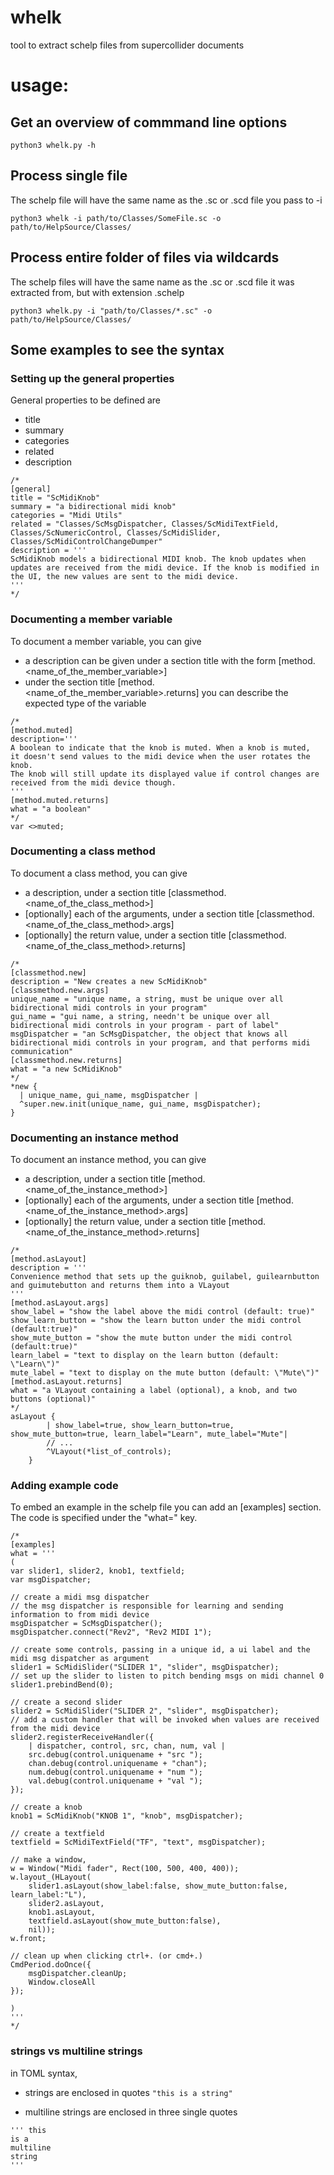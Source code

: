 # whelk
tool to extract schelp files from supercollider documents

# usage:

## Get an overview of commmand line options
```
python3 whelk.py -h 
```
## Process single file 

The schelp file will have the same name as the .sc or .scd file you pass to -i
```
python3 whelk -i path/to/Classes/SomeFile.sc -o path/to/HelpSource/Classes/
```

## Process entire folder of files via wildcards

The schelp files will have the same name as the .sc or .scd file it was extracted from, but with extension .schelp

```
python3 whelk.py -i "path/to/Classes/*.sc" -o path/to/HelpSource/Classes/
```

## Some examples to see the syntax

### Setting up the general properties
General properties to be defined are 
* title
* summary
* categories
* related
* description
```
/*
[general]
title = "ScMidiKnob"
summary = "a bidirectional midi knob"
categories = "Midi Utils"
related = "Classes/ScMsgDispatcher, Classes/ScMidiTextField, Classes/ScNumericControl, Classes/ScMidiSlider, Classes/ScMidiControlChangeDumper"
description = '''
ScMidiKnob models a bidirectional MIDI knob. The knob updates when updates are received from the midi device. If the knob is modified in the UI, the new values are sent to the midi device.
'''
*/
```
### Documenting a member variable
To document a member variable, you can give
* a description can be given under a section title with the form [method.<name_of_the_member_variable>]
* under the section title [method.<name_of_the_member_variable>.returns] you can describe the expected type of the variable
```
/*
[method.muted]
description='''
A boolean to indicate that the knob is muted. When a knob is muted,
it doesn't send values to the midi device when the user rotates the knob.
The knob will still update its displayed value if control changes are received from the midi device though.
'''
[method.muted.returns]
what = "a boolean"
*/
var <>muted;
``` 
### Documenting a class method
To document a class method, you can give
* a description, under a section title [classmethod.<name_of_the_class_method>]
* [optionally] each of the arguments, under a section title [classmethod.<name_of_the_class_method>.args]
* [optionally] the return value, under a section title [classmethod.<name_of_the_class_method>.returns]
```
/*
[classmethod.new]
description = "New creates a new ScMidiKnob"
[classmethod.new.args]
unique_name = "unique name, a string, must be unique over all bidirectional midi controls in your program"
gui_name = "gui name, a string, needn't be unique over all bidirectional midi controls in your program - part of label"
msgDispatcher = "an ScMsgDispatcher, the object that knows all bidirectional midi controls in your program, and that performs midi communication"
[classmethod.new.returns]
what = "a new ScMidiKnob"
*/
*new {
  | unique_name, gui_name, msgDispatcher |
  ^super.new.init(unique_name, gui_name, msgDispatcher);
}
```
### Documenting an instance method
To document an instance method, you can give
* a description, under a section title [method.<name_of_the_instance_method>]
* [optionally] each of the arguments, under a section title [method.<name_of_the_instance_method>.args]
* [optionally] the return value, under a section title [method.<name_of_the_instance_method>.returns]
```
/*
[method.asLayout]
description = '''
Convenience method that sets up the guiknob, guilabel, guilearnbutton and guimutebutton and returns them into a VLayout
'''
[method.asLayout.args]
show_label = "show the label above the midi control (default: true)"
show_learn_button = "show the learn button under the midi control (default:true)"
show_mute_button = "show the mute button under the midi control (default:true)"
learn_label = "text to display on the learn button (default: \"Learn\")"
mute_label = "text to display on the mute button (default: \"Mute\")"
[method.asLayout.returns]
what = "a VLayout containing a label (optional), a knob, and two buttons (optional)"
*/
asLayout {
		| show_label=true, show_learn_button=true, show_mute_button=true, learn_label="Learn", mute_label="Mute"|
		// ...
		^VLayout(*list_of_controls);
	}
```
### Adding example code
To embed an example in the schelp file you can add an [examples] section. The code is specified under the "what=" key.
```
/*
[examples]
what = '''
(
var slider1, slider2, knob1, textfield;
var msgDispatcher;

// create a midi msg dispatcher
// the msg dispatcher is responsible for learning and sending information to from midi device
msgDispatcher = ScMsgDispatcher();
msgDispatcher.connect("Rev2", "Rev2 MIDI 1");

// create some controls, passing in a unique id, a ui label and the midi msg dispatcher as argument
slider1 = ScMidiSlider("SLIDER 1", "slider", msgDispatcher);
// set up the slider to listen to pitch bending msgs on midi channel 0
slider1.prebindBend(0);

// create a second slider
slider2 = ScMidiSlider("SLIDER 2", "slider", msgDispatcher);
// add a custom handler that will be invoked when values are received from the midi device
slider2.registerReceiveHandler({
	| dispatcher, control, src, chan, num, val |
	src.debug(control.uniquename + "src ");
	chan.debug(control.uniquename + "chan");
	num.debug(control.uniquename + "num ");
	val.debug(control.uniquename + "val ");
});

// create a knob
knob1 = ScMidiKnob("KNOB 1", "knob", msgDispatcher);

// create a textfield
textfield = ScMidiTextField("TF", "text", msgDispatcher);

// make a window,
w = Window("Midi fader", Rect(100, 500, 400, 400));
w.layout_(HLayout(
	slider1.asLayout(show_label:false, show_mute_button:false, learn_label:"L"),
	slider2.asLayout,
	knob1.asLayout,
	textfield.asLayout(show_mute_button:false),
	nil));
w.front;

// clean up when clicking ctrl+. (or cmd+.)
CmdPeriod.doOnce({
	msgDispatcher.cleanUp;
	Window.closeAll
});

)
'''
*/
```
### strings vs multiline strings
in TOML syntax, 
* strings are enclosed in quotes 
```"this is a string"```

* multiline strings are enclosed in three single quotes
```
''' this
is a 
multiline
string
'''
```
```
